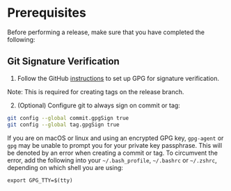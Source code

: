 # Prerequisites

Before performing a release, make sure that you have completed the following:

## Git Signature Verification

1. Follow the GitHub [instructions](https://docs.github.com/en/authentication/managing-commit-signature-verification) to set up GPG for signature verification.

Note: This is required for creating tags on the release branch.

2. (Optional) Configure git to always sign on commit or tag:

```bash
git config --global commit.gpgSign true
git config --global tag.gpgSign true
```

If you are on macOS or linux and using an encrypted GPG key, `gpg-agent` or `gpg` may be unable
to prompt you for your private key passphrase. This will be denoted by an error
when creating a commit or tag. To circumvent the error, add the following into
your `~/.bash_profile`, `~/.bashrc` or `~/.zshrc`, depending on which shell you are using:

```
export GPG_TTY=$(tty)
```